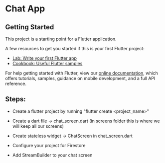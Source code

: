 # Chat App
## Getting Started

This project is a starting point for a Flutter application.

A few resources to get you started if this is your first Flutter project:

- [Lab: Write your first Flutter app](https://flutter.dev/docs/get-started/codelab)
- [Cookbook: Useful Flutter samples](https://flutter.dev/docs/cookbook)

For help getting started with Flutter, view our
[online documentation](https://flutter.dev/docs), which offers tutorials,
samples, guidance on mobile development, and a full API reference.

## Steps:

* Create a flutter project by running "flutter create <project_name>"
* Create a dart file -> chat_screen.dart (in screens folder this is where we will keep all our screens)
* Create stateless widget -> ChatScreen in chat_screen.dart

* Configure your project for Firestore
* Add StreamBuilder to your chat screen




